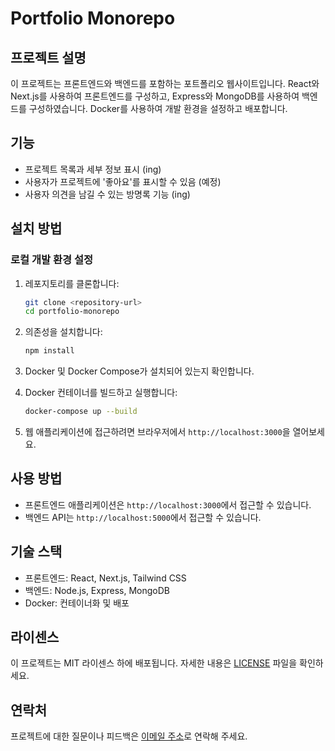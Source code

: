 # Portfolio Monorepo

## 프로젝트 설명

이 프로젝트는 프론트엔드와 백엔드를 포함하는 포트폴리오 웹사이트입니다. React와 Next.js를 사용하여 프론트엔드를 구성하고, Express와 MongoDB를 사용하여 백엔드를 구성하였습니다. Docker를 사용하여 개발 환경을 설정하고 배포합니다.

## 기능

- 프로젝트 목록과 세부 정보 표시 (ing)
- 사용자가 프로젝트에 '좋아요'를 표시할 수 있음 (예정)
- 사용자 의견을 남길 수 있는 방명록 기능 (ing)

## 설치 방법

### 로컬 개발 환경 설정

1. 레포지토리를 클론합니다:

   ```bash
   git clone <repository-url>
   cd portfolio-monorepo
   ```

2. 의존성을 설치합니다:

   ```bash
   npm install
   ```

3. Docker 및 Docker Compose가 설치되어 있는지 확인합니다.

4. Docker 컨테이너를 빌드하고 실행합니다:

   ```bash
   docker-compose up --build
   ```

5. 웹 애플리케이션에 접근하려면 브라우저에서 `http://localhost:3000`을 열어보세요.

## 사용 방법

- 프론트엔드 애플리케이션은 `http://localhost:3000`에서 접근할 수 있습니다.
- 백엔드 API는 `http://localhost:5000`에서 접근할 수 있습니다.

## 기술 스택

- 프론트엔드: React, Next.js, Tailwind CSS
- 백엔드: Node.js, Express, MongoDB
- Docker: 컨테이너화 및 배포

## 라이센스

이 프로젝트는 MIT 라이센스 하에 배포됩니다. 자세한 내용은 [LICENSE](LICENSE) 파일을 확인하세요.

## 연락처

프로젝트에 대한 질문이나 피드백은 [이메일 주소](dltk456@naver.com)로 연락해 주세요.
